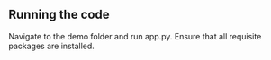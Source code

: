 ## Running the code
Navigate to the demo folder and run app.py. Ensure that all requisite packages are installed.
